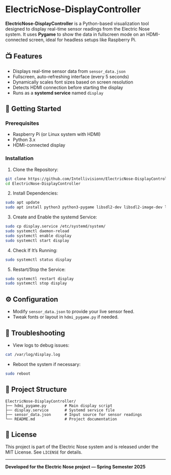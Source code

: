 # ElectricNose-DisplayController

**ElectricNose-DisplayController** is a Python-based visualization tool designed to display real-time sensor readings from the Electric Nose system. It uses **Pygame** to show the data in fullscreen mode on an HDMI-connected screen, ideal for headless setups like Raspberry Pi.

## 📺 Features

- Displays real-time sensor data from `sensor_data.json`
- Fullscreen, auto-refreshing interface (every 5 seconds)
- Dynamically scales font sizes based on screen resolution
- Detects HDMI connection before starting the display
- Runs as a **systemd service** named `display`

## 🚀 Getting Started

### Prerequisites

- Raspberry Pi (or Linux system with HDMI)
- Python 3.x
- HDMI-connected display

### Installation

1. Clone the Repository:

```bash
git clone https://github.com/Intellivisionn/ElectricNose-DisplayController.git
cd ElectricNose-DisplayController
```

2. Install Dependencies:

```bash
sudo apt update
sudo apt install python3 python3-pygame libsdl2-dev libsdl2-image-dev libsdl2-mixer-dev libsdl2-ttf-dev
```

3. Create and Enable the systemd Service:

```bash
sudo cp display.service /etc/systemd/system/
sudo systemctl daemon-reload
sudo systemctl enable display
sudo systemctl start display
```

4. Check If It’s Running:

```bash
sudo systemctl status display
```

5. Restart/Stop the Service:

```bash
sudo systemctl restart display
sudo systemctl stop display
```

## ⚙️ Configuration

- Modify `sensor_data.json` to provide your live sensor feed.
- Tweak fonts or layout in `hdmi_pygame.py` if needed.

## 🧪 Troubleshooting

- View logs to debug issues:

```bash
cat /var/log/display.log
```

- Reboot the system if necessary:

```bash
sudo reboot
```

## 🧠 Project Structure

```
ElectricNose-DisplayController/
├── hdmi_pygame.py        # Main display script
├── display.service       # Systemd service file
├── sensor_data.json      # Input source for sensor readings
└── README.md             # Project documentation
```

## 📜 License

This project is part of the Electric Nose system and is released under the MIT License. See `LICENSE` for details.

---

**Developed for the Electric Nose project — Spring Semester 2025**
